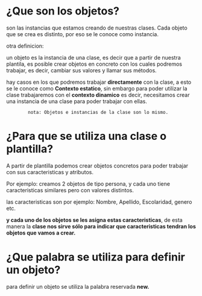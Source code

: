 # ¿Que son los objetos?

son las instancias que estamos creando de nuestras clases. Cada objeto que se crea es distinto, por eso se le conoce como instancia.

otra definicion:

un objeto es la instancia de una clase, es decir que a partir de nuestra plantila, es posible crear objetos en concreto con los cuales podremos trabajar, es decir, cambiar sus valores y llamar sus métodos.

hay casos en los que podremos trabajar **directamente** con la clase, a esto se le conoce como **Contexto estatico**, sin embargo para poder utilizar la clase trabajaremos
con el **contexto dinamico** es decir, necesitamos crear una instancia de una clase para poder trabajar con ellas.

            nota: Objetos e instancias de la clase son lo mismo.


# ¿Para que se utiliza una clase o plantilla?

A partir de plantilla podemos crear objetos concretos para poder trabajar con sus caracteristicas y atributos.

Por ejemplo: creamos 2 objetos de tipo persona, y cada uno tiene caracteristicas similares pero con valores distintos.

las caracteristicas son por ejemplo: Nombre, Apellido, Escolaridad, genero etc.

**y cada uno de los objetos se les asigna estas caracteristicas**, de esta manera la **clase nos sirve sólo para indicar que caracteristicas tendran los objetos que vamos a crear.**

# ¿Que palabra se utiliza para definir un objeto?

para definir un objeto se utiliza la palabra reservada **new.** 